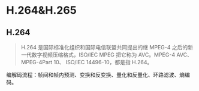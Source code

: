 # H.264&H.265

## H.264

> H.264 是国际标准化组织和国际电信联盟共同提出的继 MPEG-4 之后的新一代数字视频压缩格式，ISO/IEC MPEG 把它称为 AVC。MPEG-4 AVC、MPEG-4Part 10、 ISO/IEC 14496-10，都是指 H.264。

编解码流程：帧间和帧内预测、变换和反变换、量化和反量化、环路滤波、熵编码。